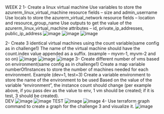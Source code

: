 WEEK 2
1- Create a linux virtual machine
    Use variables to store the azurerm_linux_virtual_machine resource fields – size and admin_username
    Use locals to store the azurerm_virtual_network resource fields – location and resource_group_name
    Use outputs to get the value of the azurerm_linux_virtual_machine attributes – id, private_ip_addresses, public_ip_address
        ![image](https://github.com/GiuliBentancor/Terraform_task/assets/54630519/d4788ac1-7d7e-43f5-b670-a7d2e793c054)
        ![image](https://github.com/GiuliBentancor/Terraform_task/assets/54630519/04564298-3247-4850-8b68-3ce0503749a9)
        ![image](https://github.com/GiuliBentancor/Terraform_task/assets/54630519/22e72788-4711-4f87-8f54-27c403481a8c)

2- Create 3 identical virtual machines using the count variable(same config as in challenge1)
    The name of the virtual machine should have the count.index value appended as a suffix. (example – myvm-1, myvm-2 and so on)
        ![image](https://github.com/GiuliBentancor/Terraform_task/assets/54630519/f3c92ad6-e093-476a-a2fc-a4dab7372a91)
        ![image](https://github.com/GiuliBentancor/Terraform_task/assets/54630519/d38737e3-c0ac-4774-8968-542bfd41f88b)
        ![image](https://github.com/GiuliBentancor/Terraform_task/assets/54630519/950677bb-cded-4c65-b706-a806d080658b)
3- Create different number of vms based on environment(same config as in challenge1)
    Create a map variable numberOfInstances to store the number of machines needed for each environment. Example (dev=1, test=3)
    Create a variable environment to store the name of the environment to be used
    Based on the value of the variable “environment”, the instance count should change (per example above, if you pass dev as the value to env, 1 vm should be created; if it is test, 3 should be created).\
        DEV
            ![image](https://github.com/GiuliBentancor/Terraform_task/assets/54630519/aef0d97a-dfe0-4508-9979-431aadba1c26)
            ![image](https://github.com/GiuliBentancor/Terraform_task/assets/54630519/75a6d6ee-f496-4a06-b3e8-5d84be1d50da)
        TEST
            ![image](https://github.com/GiuliBentancor/Terraform_task/assets/54630519/edc5dbf7-b1df-4e61-8c69-27b1727c5945)
            ![image](https://github.com/GiuliBentancor/Terraform_task/assets/54630519/fba37bba-2359-488f-840d-56b6c20ad941)
4- Use terraform graph command to create a graph for the challenge 3 and visualize it.
        ![image](https://github.com/GiuliBentancor/Terraform_task/assets/54630519/ea4ae696-32f4-48af-85ca-536873ec692c)
